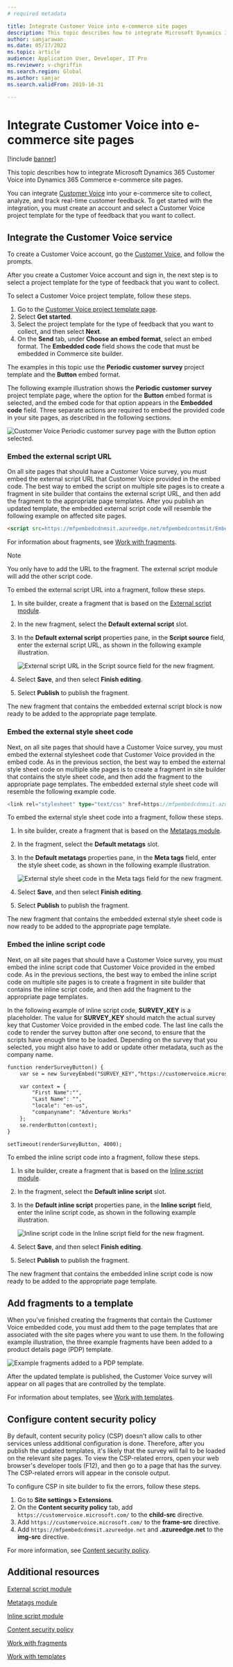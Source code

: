 ```yaml
---
# required metadata

title: Integrate Customer Voice into e-commerce site pages
description: This topic describes how to integrate Microsoft Dynamics 365 Customer Voice into Dynamics 365 Commerce e-commerce site pages.
author: samjarawan
ms.date: 05/17/2022
ms.topic: article
audience: Application User, Developer, IT Pro
ms.reviewer: v-chgriffin
ms.search.region: Global
ms.author: samjar
ms.search.validFrom: 2019-10-31

---
```

# Integrate Customer Voice into e-commerce site pages

[!include [banner](../includes/banner.md)]

This topic describes how to integrate Microsoft Dynamics 365 Customer Voice into Dynamics 365 Commerce e-commerce site pages.

You can integrate [Customer Voice](https://dynamics.microsoft.com/customer-voice/overview/) into your e-commerce site to collect, analyze, and track real-time customer feedback. To get started with the integration, you must create an account and select a Customer Voice project template for the type of feedback that you want to collect.

## Integrate the Customer Voice service

To create a Customer Voice account, go the [Customer Voice](https://dynamics.microsoft.com/customer-voice/overview/), and follow the prompts.

After you create a Customer Voice account and sign in, the next step is to select a project template for the type of feedback that you want to collect.

To select a Customer Voice project template, follow these steps.

1. Go to the [Customer Voice project template page](https://customervoice.microsoft.com/Pages/ProjectPage.aspx).
1. Select **Get started**.
1. Select the project template for the type of feedback that you want to collect, and then select **Next**.
1. On the **Send** tab, under **Choose an embed format**, select an embed format. The **Embedded code** field shows the code that must be embedded in Commerce site builder.

The examples in this topic use the **Periodic customer survey** project template and the **Button** embed format.

The following example illustration shows the **Periodic customer survey** project template page, where the option for the **Button** embed format is selected, and the embed code for that option appears in the **Embedded code** field. Three separate actions are required to embed the provided code in your site pages, as described in the following sections.

![Customer Voice Periodic customer survey page with the Button option selected.](media/customer-voice-integration-1.png)

### Embed the external script URL

On all site pages that should have a Customer Voice survey, you must embed the external script URL that Customer Voice provided in the embed code. The best way to embed the script on multiple site pages is to create a fragment in site builder that contains the external script URL, and then add the fragment to the appropriate page templates. After you publish an updated template, the embedded external script code will resemble the following example on affected site pages.

```html
<script src=https://mfpembedcdnmsit.azureedge.net/mfpembedcontmsit/Embed.js type="text/javascript"></script>
```

For information about fragments, see [Work with fragments](work-with-fragments.md).

> [!NOTE]
> You only have to add the URL to the fragment. The external script module will add the other script code.

To embed the external script URL into a fragment, follow these steps.

1. In site builder, create a fragment that is based on the [External script module](script-module.md).
1. In the new fragment, select the **Default external script** slot.
1. In the **Default external script** properties pane, in the **Script source** field, enter the external script URL, as shown in the following example illustration.

    ![External script URL in the Script source field for the new fragment.](media/customer-voice-integration-2.png)

1. Select **Save**, and then select **Finish editing**.
1. Select **Publish** to publish the fragment.

The new fragment that contains the embedded external script block is now ready to be added to the appropriate page template.

### Embed the external style sheet code

Next, on all site pages that should have a Customer Voice survey, you must embed the external stylesheet code that Customer Voice provided in the embed code. As in the previous section, the best way to embed the external style sheet code on multiple site pages is to create a fragment in site builder that contains the style sheet code, and then add the fragment to the appropriate page templates. The embedded external style sheet code will resemble the following example code.

```typescript
<link rel="stylesheet" type="text/css" href=https://mfpembedcdnmsit.azureedge.net/mfpembedcontmsit/Embed.css />
```

To embed the external style sheet code into a fragment, follow these steps.

1. In site builder, create a fragment that is based on the [Metatags module](metatags-module.md).
1. In the fragment, select the **Default metatags** slot.
1. In the **Default metatags** properties pane, in the **Meta tags** field, enter the style sheet code, as shown in the following example illustration.

    ![External style sheet code in the Meta tags field for the new fragment.](media/customer-voice-integration-3.png)

1. Select **Save**, and then select **Finish editing**.
1. Select **Publish** to publish the fragment.

The new fragment that contains the embedded external style sheet code is now ready to be added to the appropriate page template.

### Embed the inline script code 

Next, on all site pages that should have a Customer Voice survey, you must embed the inline script code that Customer Voice provided in the embed code. As in the previous sections, the best way to embed the inline script code on multiple site pages is to create a fragment in site builder that contains the inline script code, and then add the fragment to the appropriate page templates.

In the following example of inline script code, **SURVEY\_KEY** is a placeholder. The value for **SURVEY\_KEY** should match the actual survey key that Customer Voice provided in the embed code. The last line calls the code to render the survey button after one second, to ensure that the scripts have enough time to be loaded. Depending on the survey that you selected, you might also have to add or update other metadata, such as the company name.

```html
function renderSurveyButton() {
    var se = new SurveyEmbed("SURVEY_KEY","https://customervoice.microsoft.com/","https://mfpembedcdnmsit.azureedge.net/mfpembedcontmsit/","true");

    var context = {
        "First Name":"",
        "Last Name": "",
        "locale": "en-us",
        "companyname": "Adventure Works"
    };
    se.renderButton(context);
}

setTimeout(renderSurveyButton, 4000);
```

To embed the inline script code into a fragment, follow these steps.

1. In site builder, create a fragment that is based on the [Inline script module](script-module.md).
1. In the fragment, select the **Default inline script** slot.
1. In the **Default inline script** properties pane, in the **Inline script** field, enter the inline script code, as shown in the following example illustration.

    ![Inline script code in the Inline script field for the new fragment.](media/customer-voice-integration-4.png)

1. Select **Save**, and then select **Finish editing**.
1. Select **Publish** to publish the fragment.

The new fragment that contains the embedded inline script code is now ready to be added to the appropriate page template.

## Add fragments to a template

When you've finished creating the fragments that contain the Customer Voice embedded code, you must add them to the page templates that are associated with the site pages where you want to use them. In the following example illustration, the three example fragments have been added to a product details page (PDP) template.

![Example fragments added to a PDP template.](media/customer-voice-integration-5.png)

After the updated template is published, the Customer Voice survey will appear on all pages that are controlled by the template.

For information about templates, see [Work with templates](work-with-templates.md).

## Configure content security policy

By default, content security policy (CSP) doesn't allow calls to other services unless additional configuration is done. Therefore, after you publish the updated templates, it's likely that the survey will fail to be loaded on the relevant site pages. To view the CSP-related errors, open your web browser's developer tools (F12), and then go to a page that has the survey. The CSP-related errors will appear in the console output.

To configure CSP in site builder to fix the errors, follow these steps.

1. Go to **Site settings \> Extensions**.
1. On the **Content security policy** tab, add `https://customervoice.microsoft.com/` to the **child-src** directive.
1. Add `https://customervoice.microsoft.com/` to the **frame-src** directive.
1. Add `https://mfpembedcdnmsit.azureedge.net` and **.azureedge.net** to the **img-src** directive.

For more information, see [Content security policy](manage-csp.md).

## Additional resources

[External script module](script-module.md)

[Metatags module](metatags-module.md)

[Inline script module](script-module.md)

[Content security policy](manage-csp.md)

[Work with fragments](work-with-fragments.md)

[Work with templates](work-with-templates.md)
